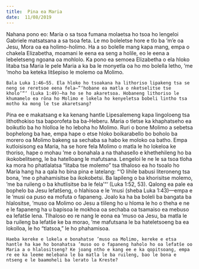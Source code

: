 ```yaml
---
title:  Pina ea Maria
date:  11/08/2019
---
```


Nahana pono eo: Maria o sa tsoa fumana molaetsa ho tsoa ho lengeloi Gabriele matsatsana a sa tsoa feta. Le mo boleletse hore e tlo ba ’m’e oa Jesu, Mora oa ea holimo-holimo. Ha a so bolelle mang kapa mang, empa o chakela Elizabetha, moamani le eena ea seng a holile, eo le eena a lebeletseng ngoana oa mohlolo. Ka pono ea semoea Elizabetha o ela hloko litaba tsa Maria le pele Maria a ka ba le monyetla oa ho mo bolella letho, ’me ’moho ba keteka litšepiso le molemo oa Molimo.

`Bala Luka 1:46–55. Ela hloko ho tsoakana ha lithoriso lipakeng tsa se neng se reretsoe eena fela—”‘hobane ea matla o nketselitse tse kholo’“‘ (Luka 1:49)—ha ho se ho akaretsoa. Hobaneng lithoriso le khumamelo ea rōna ho Molimo e lokela ho kenyeletsa bobeli lintho tsa motho ka mong le tse akaretsang?`

Pina ee e makatsang e ka kenang hantle Lipesalemeng kapa lingoloeng tsa lithothokiso tsa baporofeta ba ba-Heberu. Maria o tletse ka khaphatseho ea boikutlo ba ho hlolloa le ho leboha ho Molimo. Ruri o bone Molimo a sebetsa bophelong ba hae, empa hape o etse hloko boikarabello bo boholo ba morero oa Molimo bakeng sa sechaba sa habo ke moloko oa batho. Empa kutloisisong ea Maria, ha se hore fela Molimo o matla le ho lokeloa ke thoriso, hape o mohau ’me o bonahala a na thahasello e khethehileng ho ba ikokobelitseng, le ba hatelloang le mafutsana. Lengeloi le ne le sa tsoa tloha ka mora ho phatlalatsa “litaba tse molemo” tsa tlhaloso ea ho tsoalo ho Maria hang ha a qala ho bina pina e latelang: “‘O lihile babusi literoneng tsa bona, ’me o phahamisitse ba ikokobetsi. Ba lapileng o ba khorisitse molemo, ’me ba ruileng o ba khutlisitse ba le fela’“‘ (Luka 1:52, 53). Qalong ea pale ea bophelo ba Jesu lefatšeng, o hlahisoa e le ’musi (sheba Luka 1:43)—empa e le ’musi oa puso ea mofuta o fapaneng. Joalo ka ha ba boleli ba bangata ba hlalositse, ’muso oa Molimo oo Jesu a tlileng ho u hloma le ho o theha e ne e le fapaneng ha u bapisoa le mokhoa oa sechaba oa tsamaiso ea mebuso ea lefatše lena. Tlhaloso eo re nang le eona ea ’muso oa Jesu, ba matla le ba ruileng ba lefatše ke ba morao, ’me mafutsana le ba hateletsoeng ba ea lokolloa, le ho “tlatsoa,” le ho phahamisoa.

`Haeba kereke e lokela e bonahatse ’muso oa Molimo, kereke e etsa hantle ha kae ho bonahatsa ’muso oo o fapaneng haholo ho oa lefatše oo Maria a o hlalositseng? Ke joang ntho e kang ee e ka qopitsoang, empa re ee ka leeme melebana le ba matla le ba ruileng, bao le bona e ntseng e le baamoheli ba lerato la Kreste?`
